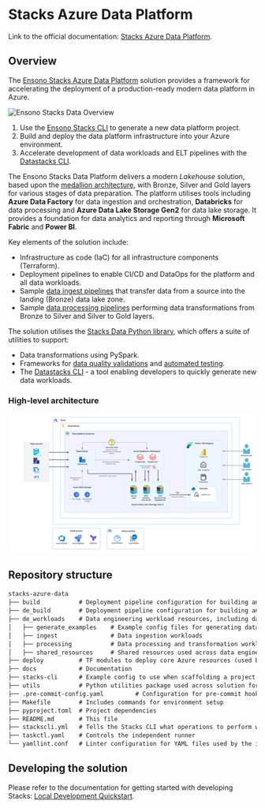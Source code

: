# Stacks Azure Data Platform

Link to the official documentation:
[Stacks Azure Data Platform](https://stacks.ensono.com/docs/workloads/azure/data/intro_data_azure).

## Overview

The [Ensono Stacks Azure Data Platform](https://github.com/ensono/stacks-azure-data) solution provides
a framework for accelerating the deployment of a production-ready modern data platform in Azure.

![Ensono Stacks Data Overview](./images/stacks-data-overview.png)

1. Use the [Ensono Stacks CLI](https://stacks.ensono.com/docs/stackscli/about) to generate a new data platform project.
2. Build and deploy the data platform infrastructure into your Azure environment.
3. Accelerate development of data workloads and ELT pipelines with the [Datastacks CLI](https://stacks.ensono.com/docs/workloads/azure/data/data_engineering/datastacks.md).

The Ensono Stacks Data Platform delivers a modern _Lakehouse_ solution, based upon the [medallion architecture](https://stacks.ensono.com/docs/workloads/azure/data/data_engineering/data_engineering_intro_azure.md#medallion-architecture), with Bronze, Silver and Gold layers for various stages of data preparation. The platform utilises tools including **Azure Data Factory** for data ingestion and orchestration, **Databricks** for data processing and **Azure Data Lake Storage Gen2** for data lake storage. It provides a foundation for data analytics and reporting through **Microsoft Fabric** and **Power BI**.

Key elements of the solution include:

- Infrastructure as code (IaC) for all infrastructure components (Terraform).
- Deployment pipelines to enable CI/CD and DataOps for the platform and all data workloads.
- Sample [data ingest pipelines](https://stacks.ensono.com/docs/workloads/azure/data/data_engineering/ingest_data_azure.md) that transfer data from a source into the landing (Bronze) data lake zone.
- Sample [data processing pipelines](https://stacks.ensono.com/docs/workloads/azure/data/data_engineering/data_processing.md) performing data transformations from Bronze to Silver and Silver to Gold layers.

The solution utilises the [Stacks Data Python library](https://stacks.ensono.com/docs/workloads/azure/data/data_engineering/stacks_data_utilities.md), which offers a suite of utilities to support:

- Data transformations using PySpark.
- Frameworks for [data quality validations](https://stacks.ensono.com/docs/workloads/azure/data/data_engineering/data_quality_azure.md) and [automated testing](https://stacks.ensono.com/docs/workloads/azure/data/data_engineering/testing_data_azure.md).
- The [Datastacks CLI](https://stacks.ensono.com/docs/workloads/azure/data/data_engineering/datastacks.md) - a tool enabling developers to quickly generate new data workloads.

### High-level architecture

![High-level architecture](./docs/workloads/azure/data/images/Stacks_Azure_Data_Platform-HLD.png)

## Repository structure

```md
stacks-azure-data
├── build           # Deployment pipeline configuration for building and deploying the core infrastructure
├── de_build        # Deployment pipeline configuration for building and deploying data engineering resources
├── de_workloads    # Data engineering workload resources, including data pipelines, tests and deployment configuration
│   ├── generate_examples    # Example config files for generating data engineering workloads using Datastacks
│   ├── ingest               # Data ingestion workloads
│   ├── processing           # Data processing and transformation workloads
│   ├── shared_resources     # Shared resources used across data engineering workloads
├── deploy          # TF modules to deploy core Azure resources (used by `build` directory)
├── docs            # Documentation
├── stacks-cli      # Example config to use when scaffolding a project using stacks-cli
├── utils           # Python utilities package used across solution for local testing
├── .pre-commit-config.yaml         # Configuration for pre-commit hooks
├── Makefile        # Includes commands for environment setup
├── pyproject.toml  # Project dependencies
├── README.md       # This file
├── stackscli.yml   # Tells the Stacks CLI what operations to perform when the project is scaffolded
├── taskctl.yaml    # Controls the independent runner
└── yamllint.conf   # Linter configuration for YAML files used by the independent runner
```

## Developing the solution

Please refer to the documentation for getting started with developing Stacks:
[Local Development Quickstart](https://stacks.ensono.com/docs/workloads/azure/data/getting_started/dev_quickstart_data_azure).
